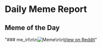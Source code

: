 # Daily Meme Report

## Meme of the Day
"### me_irl\n\n![Meme](https://i.redd.it/9a2kdf2huaof1.png)\n\n[View on Reddit](https://redd.it/1nd8r9c)"

